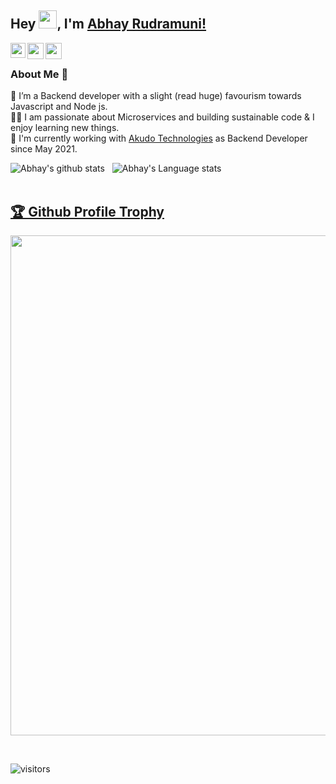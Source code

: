 ## Hey <img src="https://github.com/TheDudeThatCode/TheDudeThatCode/blob/master/Assets/Hi.gif" width="29px">, I'm [Abhay Rudramuni!](https://www.linkedin.com/in/abhayrm20/) 

<a href="https://www.linkedin.com/in/abhayrm20/" target="_blank">
  <img align="left" width="24px" src="https://cdn.jsdelivr.net/npm/simple-icons@v3/icons/linkedin.svg"  />
</a>
<a href="https://twitter.com/abhayrm20" target="_blank">
  <img align="left" width="26px" src="https://cdn.jsdelivr.net/npm/simple-icons@v3/icons/twitter.svg" />
</a>
<a href="mailto:connect@abhayrm.com" target="_blank">
  <img align="left" width="26px" src="https://cdn.jsdelivr.net/npm/simple-icons@v3/icons/gmail.svg" />
</a>


<br />

### About Me 🚀
🌱 I’m a Backend developer with a slight (read huge) favourism towards Javascript and Node js. </br>
👨‍💻 I am passionate about Microservices and building sustainable code & I enjoy learning new things. </br>
🏢 I'm currently working with <a href="https://akudo.in" target="_blank">Akudo Technologies</a> as Backend Developer since May 2021. </br>

![Abhay's github stats](https://github-readme-stats.vercel.app/api?username=abhayrm20&show_icons=true&hide_border=true)&nbsp;&nbsp;
![Abhay's Language stats](https://github-readme-stats-eight-theta.vercel.app/api/top-langs/?username=abhayrm20&layout=compact&langs_count=8&hide_border=true)
<br />
<br />
<a href="https://github.com/aryabharat/github-profile-trophy"><h2>🏆 Github Profile Trophy</h2></a>
<a href="https://github.com/aryabharat/github-profile-trophy">
  <img width=800 src="https://github-profile-trophy.vercel.app/?username=aryabharat&column=7"/>
</a>

<br />


![visitors](https://visitor-badge.laobi.icu/badge?page_id=abhayrm20.abhayrm20)



